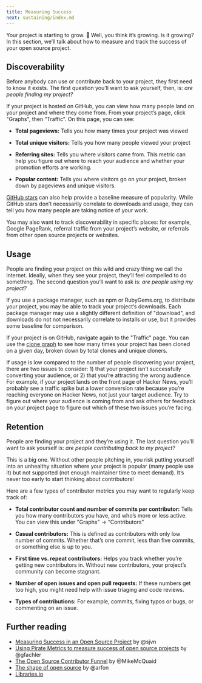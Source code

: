 ```yaml
---
title: Measuring Success
next: sustaining/index.md
---
```


Your project is starting to grow. 🌱  Well, you think it’s growing. Is it growing? In this section, we’ll talk about how to measure and track the success of your open source project.

## Discoverability

Before anybody can use or contribute back to your project, they first need to know it exists. The first question you’ll want to ask yourself, then, is: _are people finding my project?_

If your project is hosted on GitHub, you can view how many people land on your project and where they come from. From your project’s page, click "Graphs", then “Traffic”. On this page, you can see:

* **Total pageviews:** Tells you how many times your project was viewed

* **Total unique visitors:** Tells you how many people viewed your project

* **Referring sites:** Tells you where visitors came from. This metric can help you figure out where to reach your audience and whether your promotion efforts are working.

* **Popular content:** Tells you where visitors go on your project, broken down by pageviews and unique visitors.

[GitHub stars](https://github.com/blog/1204-notifications-stars) can also help provide a baseline measure of popularity. While GitHub stars don’t necessarily correlate to downloads and usage, they can tell you how many people are taking notice of your work.

You may also want to track discoverability in specific places: for example, Google PageRank, referral traffic from your project’s website, or referrals from other open source projects or websites.

## Usage

People are finding your project on this wild and crazy thing we call the internet. Ideally, when they see your project, they’ll feel compelled to do something. The second question you’ll want to ask is: _are people using my project?_

If you use a package manager, such as npm or RubyGems.org, to distribute your project, you may be able to track your project’s downloads. Each package manager may use a slightly different definition of "download", and downloads do not not necessarily correlate to installs or use, but it provides some baseline for comparison.

If your project is on GitHub, navigate again to the "Traffic" page. You can use the [clone graph](https://github.com/blog/1873-clone-graphs) to see how many times your project has been cloned on a given day, broken down by total clones and unique cloners.

If usage is low compared to the number of people discovering your project, there are two issues to consider: 1) that your project isn’t successfully converting your audience, or 2) that you’re attracting the wrong audience. For example, if your project lands on the front page of Hacker News, you’ll probably see a traffic spike but a lower conversion rate because you’re reaching everyone on Hacker News, not just your target audience. Try to figure out where your audience is coming from and ask others for feedback on your project page to figure out which of these two issues you’re facing.

## Retention

People are finding your project and they’re using it. The last question you’ll want to ask yourself is: _are people contributing back to my project?_

This is a big one. Without other people pitching in, you risk putting yourself into an unhealthy situation where your project is popular (many people use it) but not supported (not enough maintainer time to meet demand). It’s never too early to start thinking about contributors!

Here are a few types of contributor metrics you may want to regularly keep track of:

* **Total contributor count and number of commits per contributor:** Tells you how many contributors you have, and who’s more or less active. You can view this under "Graphs" -> “Contributors”

* **Casual contributors:** This is defined as contributors with only low number of commits. Whether that’s one commit, less than five commits, or something else is up to you.

* **First time vs. repeat contributors:** Helps you track whether you’re getting new contributors in. Without new contributors, your project’s community can become stagnant.

* **Number of open issues and open pull requests:** If these numbers get too high, you might need help with issue triaging and code reviews.

* **Types of contributions:** For example, commits, fixing typos or bugs, or commenting on an issue.

## Further reading

* [Measuring Success in an Open Source Project](http://blog.smartbear.com/news/measuring-success-in-an-open-source-project/) by @sjvn
* [Using Pirate Metrics to measure success of open source projects](https://opensource.com/business/16/6/pirate-metrics) by @gfachler
* [
The Open Source Contributor Funnel](https://speakerdeck.com/mikemcquaid/the-open-source-contributor-funnel) by @MikeMcQuaid
* [The shape of open source](https://github.com/blog/2195-the-shape-of-open-source) by @arfon
* [Libraries.io](http://libraries.io)
